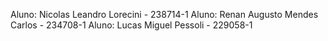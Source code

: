 Aluno: Nicolas Leandro Lorecini - 238714-1
Aluno: Renan Augusto Mendes Carlos - 234708-1
Aluno: Lucas Miguel Pessoli - 229058-1
